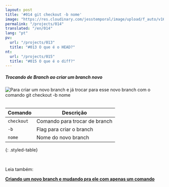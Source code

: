 ```yaml
---
layout: post
title: '#014 git checkout -b nome'
image: "https://res.cloudinary.com/jesstemporal/image/upload/f_auto/v1642878672/gitfichas/pt/014/thumbnail_d1mgds.jpg"
permalink: "/projects/014"
translated: "/en/014"
lang: "pt"
pv:
  url: "/projects/013"
  title: "#013 O que é o HEAD?"
nt:
  url: "/projects/015"
  title: "#015 O que é o diff?"
---
```

##### Trocando de Branch ao criar um branch novo

<img alt="Para criar um novo branch e já trocar para esse novo branch com o comando git checkout -b nome" src="https://res.cloudinary.com/jesstemporal/image/upload/v1642878672/gitfichas/pt/014/full_wkqgez.jpg"><br><br>

| Comando | Descrição |
|---------|-----------|
| `checkout` | Comando para trocar de branch |
| `-b` | Flag para criar o branch |
| `nome` | Nome do novo branch |
{: .styled-table}

<br>

Leia também:

<a href="https://jtemporal.com/criando-um-novo-branch-e-mudando-pra-ele-com-um-comando/">
  <strong>Criando um novo branch e mudando pra ele com apenas um comando</strong>
</a>
